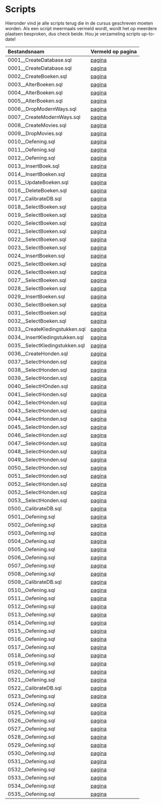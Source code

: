 # Scripts

Hieronder vind je alle scripts terug die in de cursus geschreven moeten worden. Als een script meermaals vermeld wordt, wordt het op meerdere plaatsen besproken, dus check beide. Hou je verzameling scripts up-to-date!

| Bestandsnaam | Vermeld op pagina |
| :--- | :--- |
| 0001\_\_CreateDatabase.sql | [pagina](https://apwt.gitbook.io/cursus-databanken/semester-1-databanken-intro/deeltalen/ddl/create) |
| 0001\_\_CreateDatabase.sql | [pagina](https://apwt.gitbook.io/cursus-databanken/semester-1-databanken-intro/deeltalen/ddl/create) |
| 0002\_\_CreateBoeken.sql | [pagina](https://apwt.gitbook.io/cursus-databanken/semester-1-databanken-intro/deeltalen/ddl/create) |
| 0003\_\_AlterBoeken.sql | [pagina](https://apwt.gitbook.io/cursus-databanken/semester-1-databanken-intro/deeltalen/ddl/alter) |
| 0004\_\_AlterBoeken.sql | [pagina](https://apwt.gitbook.io/cursus-databanken/semester-1-databanken-intro/deeltalen/ddl/alter) |
| 0005\_\_AlterBoeken.sql | [pagina](https://apwt.gitbook.io/cursus-databanken/semester-1-databanken-intro/deeltalen/ddl/alter) |
| 0006\_\_DropModernWays.sql | [pagina](https://apwt.gitbook.io/cursus-databanken/semester-1-databanken-intro/deeltalen/ddl/drop) |
| 0007\_\_CreateModernWays.sql | [pagina](https://apwt.gitbook.io/cursus-databanken/semester-1-databanken-intro/deeltalen/ddl/drop) |
| 0008\_\_CreateMovies.sql | [pagina](https://apwt.gitbook.io/cursus-databanken/semester-1-databanken-intro/deeltalen/ddl/drop) |
| 0009\_\_DropMovies.sql | [pagina](https://apwt.gitbook.io/cursus-databanken/semester-1-databanken-intro/deeltalen/ddl/drop) |
| 0010\_\_Oefening.sql | [pagina](https://apwt.gitbook.io/cursus-databanken/semester-1-databanken-intro/deeltalen/ddl/oefeningen) |
| 0011\_\_Oefening.sql | [pagina](https://apwt.gitbook.io/cursus-databanken/semester-1-databanken-intro/deeltalen/ddl/oefeningen) |
| 0012\_\_Oefening.sql | [pagina](https://apwt.gitbook.io/cursus-databanken/semester-1-databanken-intro/deeltalen/ddl/oefeningen) |
| 0013\_\_InsertBoek.sql | [pagina](https://apwt.gitbook.io/cursus-databanken/semester-1-databanken-intro/deeltalen/dml/insert) |
| 0014\_\_InsertBoeken.sql | [pagina](https://apwt.gitbook.io/cursus-databanken/semester-1-databanken-intro/deeltalen/dml/insert) |
| 0015\_\_UpdateBoeken.sql | [pagina](https://apwt.gitbook.io/cursus-databanken/semester-1-databanken-intro/deeltalen/dml/update) |
| 0016\_\_DeleteBoeken.sql | [pagina](https://apwt.gitbook.io/cursus-databanken/semester-1-databanken-intro/deeltalen/dml/delete) |
| 0017\_\_CalibrateDB.sql | [pagina](https://apwt.gitbook.io/cursus-databanken/semester-1-databanken-intro/deeltalen/ddl/oefeningen-labo) |
| 0018\_\_SelectBoeken.sql | [pagina](https://apwt.gitbook.io/cursus-databanken/semester-1-databanken-intro/deeltalen/dml/select-met-where) |
| 0019\_\_SelectBoeken.sql | [pagina](https://apwt.gitbook.io/cursus-databanken/semester-1-databanken-intro/deeltalen/dml/select-met-where) |
| 0020\_\_SelectBoeken.sql | [pagina](https://apwt.gitbook.io/cursus-databanken/semester-1-databanken-intro/deeltalen/dml/select-met-where) |
| 0021\_\_SelectBoeken.sql | [pagina](https://apwt.gitbook.io/cursus-databanken/semester-1-databanken-intro/deeltalen/dml/select-met-where) |
| 0022\_\_SelectBoeken.sql | [pagina](https://apwt.gitbook.io/cursus-databanken/semester-1-databanken-intro/deeltalen/dml/praktijkvoorbeeld-logische-operatoren) |
| 0023\_\_SelectBoeken.sql | [pagina](https://apwt.gitbook.io/cursus-databanken/semester-1-databanken-intro/deeltalen/dml/praktijkvoorbeeld-logische-operatoren) |
| 0024\_\_InsertBoeken.sql | [pagina](https://apwt.gitbook.io/cursus-databanken/semester-1-databanken-intro/deeltalen/dml/praktijkvoorbeeld-logische-operatoren) |
| 0025\_\_SelectBoeken.sql | [pagina](https://apwt.gitbook.io/cursus-databanken/semester-1-databanken-intro/deeltalen/dml/praktijkvoorbeeld-logische-operatoren) |
| 0026\_\_SelectBoeken.sql | [pagina](https://apwt.gitbook.io/cursus-databanken/semester-1-databanken-intro/deeltalen/dml/praktijkvoorbeeld-logische-operatoren) |
| 0027\_\_SelectBoeken.sql | [pagina](https://apwt.gitbook.io/cursus-databanken/semester-1-databanken-intro/deeltalen/dml/praktijkvoorbeeld-logische-operatoren) |
| 0028\_\_SelectBoeken.sql | [pagina](https://apwt.gitbook.io/cursus-databanken/semester-1-databanken-intro/deeltalen/dml/vergelijkingen-in-mysql) |
| 0029\_\_InsertBoeken.sql | [pagina](https://apwt.gitbook.io/cursus-databanken/semester-1-databanken-intro/deeltalen/dml/vergelijkingen-in-mysql) |
| 0030\_\_SelectBoeken.sql | [pagina](https://apwt.gitbook.io/cursus-databanken/semester-1-databanken-intro/deeltalen/dml/vergelijkingen-in-mysql) |
| 0031\_\_SelectBoeken.sql | [pagina](https://apwt.gitbook.io/cursus-databanken/semester-1-databanken-intro/deeltalen/dml/select-sorteren) |
| 0032\_\_SelectBoeken.sql | [pagina](https://apwt.gitbook.io/cursus-databanken/semester-1-databanken-intro/deeltalen/dml/like) |
| 0033\_\_CreateKledingstukken.sql | [pagina](https://apwt.gitbook.io/cursus-databanken/semester-1-databanken-intro/deeltalen/ddl/enum) |
| 0034\_\_InsertKledingstukken.sql | [pagina](https://apwt.gitbook.io/cursus-databanken/semester-1-databanken-intro/deeltalen/ddl/enum) |
| 0035\_\_SelectKledingstukken.sql | [pagina](https://apwt.gitbook.io/cursus-databanken/semester-1-databanken-intro/deeltalen/ddl/enum) |
| 0036\_\_CreateHonden.sql | [pagina](https://apwt.gitbook.io/cursus-databanken/semester-1-databanken-intro/deeltalen/dml/select-met-group-by) |
| 0037\_\_SelectHonden.sql | [pagina](https://apwt.gitbook.io/cursus-databanken/semester-1-databanken-intro/deeltalen/dml/select-met-group-by) |
| 0038\_\_SelectHonden.sql | [pagina](https://apwt.gitbook.io/cursus-databanken/semester-1-databanken-intro/deeltalen/dml/select-met-group-by) |
| 0039\_\_SelectHonden.sql | [pagina](https://apwt.gitbook.io/cursus-databanken/semester-1-databanken-intro/deeltalen/dml/select-met-group-by) |
| 0040\_\_SelectHOnden.sql | [pagina](https://apwt.gitbook.io/cursus-databanken/semester-1-databanken-intro/deeltalen/dml/aggregaatfuncties) |
| 0041\_\_SelectHonden.sql | [pagina](https://apwt.gitbook.io/cursus-databanken/semester-1-databanken-intro/deeltalen/dml/aggregaatfuncties) |
| 0042\_\_SelectHonden.sql | [pagina](https://apwt.gitbook.io/cursus-databanken/semester-1-databanken-intro/deeltalen/dml/aggregaatfuncties) |
| 0043\_\_SelectHonden.sql | [pagina](https://apwt.gitbook.io/cursus-databanken/semester-1-databanken-intro/deeltalen/dml/aggregaatfuncties) |
| 0044\_\_SelectHonden.sql | [pagina](https://apwt.gitbook.io/cursus-databanken/semester-1-databanken-intro/deeltalen/dml/windowfuncties) |
| 0045\_\_SelectHonden.sql | [pagina](https://apwt.gitbook.io/cursus-databanken/semester-1-databanken-intro/deeltalen/dml/windowfuncties) |
| 0046\_\_SelectHonden.sql | [pagina](https://apwt.gitbook.io/cursus-databanken/semester-1-databanken-intro/deeltalen/dml/windowfuncties) |
| 0047\_\_SelectHonden.sql | [pagina](https://apwt.gitbook.io/cursus-databanken/semester-1-databanken-intro/deeltalen/dml/having) |
| 0048\_\_SelectHonden.sql | [pagina](https://apwt.gitbook.io/cursus-databanken/semester-1-databanken-intro/deeltalen/dml/having) |
| 0049\_\_SelectHonden.sql | [pagina](https://apwt.gitbook.io/cursus-databanken/semester-1-databanken-intro/deeltalen/dml/in) |
| 0050\_\_SelectHonden.sql | [pagina](https://apwt.gitbook.io/cursus-databanken/semester-1-databanken-intro/deeltalen/dml/in) |
| 0051\_\_SelectHonden.sql | [pagina](https://apwt.gitbook.io/cursus-databanken/semester-1-databanken-intro/deeltalen/dml/in) |
| 0052\_\_SelectHonden.sql | [pagina](https://apwt.gitbook.io/cursus-databanken/semester-1-databanken-intro/deeltalen/dml/in) |
| 0052\_\_SelectHonden.sql | [pagina](https://apwt.gitbook.io/cursus-databanken/semester-1-databanken-intro/deeltalen/dml/between) |
| 0053\_\_SelectHonden.sql | [pagina](https://apwt.gitbook.io/cursus-databanken/semester-1-databanken-intro/deeltalen/dml/distinct) |
| 0500\_\_CalibrateDB.sql | [pagina](https://apwt.gitbook.io/cursus-databanken/semester-1-databanken-intro/deeltalen/ddl/oefeningen-labo) |
| 0501\_\_Oefening.sql | [pagina](https://apwt.gitbook.io/cursus-databanken/semester-1-databanken-intro/deeltalen/ddl/oefeningen-labo) |
| 0502\_\_Oefening.sql | [pagina](https://apwt.gitbook.io/cursus-databanken/semester-1-databanken-intro/deeltalen/ddl/oefeningen-labo) |
| 0503\_\_Oefening.sql | [pagina](https://apwt.gitbook.io/cursus-databanken/semester-1-databanken-intro/deeltalen/ddl/oefeningen-labo) |
| 0504\_\_Oefening.sql | [pagina](https://apwt.gitbook.io/cursus-databanken/semester-1-databanken-intro/deeltalen/ddl/oefeningen-labo) |
| 0505\_\_Oefening.sql | [pagina](https://apwt.gitbook.io/cursus-databanken/semester-1-databanken-intro/deeltalen/ddl/oefeningen-labo) |
| 0506\_\_Oefening.sql | [pagina](https://apwt.gitbook.io/cursus-databanken/semester-1-databanken-intro/deeltalen/ddl/oefeningen-labo) |
| 0507\_\_Oefening.sql | [pagina](https://apwt.gitbook.io/cursus-databanken/semester-1-databanken-intro/deeltalen/ddl/oefeningen-labo) |
| 0508\_\_Oefening.sql | [pagina](https://apwt.gitbook.io/cursus-databanken/semester-1-databanken-intro/deeltalen/ddl/oefeningen-labo) |
| 0509\_\_CalibrateDB.sql | [pagina](https://apwt.gitbook.io/cursus-databanken/semester-1-databanken-intro/deeltalen/dml/oefeningen-labo) |
| 0510\_\_Oefening.sql | [pagina](https://apwt.gitbook.io/cursus-databanken/semester-1-databanken-intro/deeltalen/dml/oefeningen-labo) |
| 0511\_\_Oefening.sql | [pagina](https://apwt.gitbook.io/cursus-databanken/semester-1-databanken-intro/deeltalen/dml/oefeningen-labo) |
| 0512\_\_Oefening.sql | [pagina](https://apwt.gitbook.io/cursus-databanken/semester-1-databanken-intro/deeltalen/dml/oefeningen-labo) |
| 0513\_\_Oefening.sql | [pagina](https://apwt.gitbook.io/cursus-databanken/semester-1-databanken-intro/deeltalen/dml/oefeningen-labo) |
| 0514\_\_Oefening.sql | [pagina](https://apwt.gitbook.io/cursus-databanken/semester-1-databanken-intro/deeltalen/dml/oefeningen-labo) |
| 0515\_\_Oefening.sql | [pagina](https://apwt.gitbook.io/cursus-databanken/semester-1-databanken-intro/deeltalen/dml/oefeningen-labo) |
| 0516\_\_Oefening.sql | [pagina](https://apwt.gitbook.io/cursus-databanken/semester-1-databanken-intro/deeltalen/dml/oefeningen-labo) |
| 0517\_\_Oefening.sql | [pagina](https://apwt.gitbook.io/cursus-databanken/semester-1-databanken-intro/deeltalen/dml/oefeningen-labo) |
| 0518\_\_Oefening.sql | [pagina](https://apwt.gitbook.io/cursus-databanken/semester-1-databanken-intro/deeltalen/dml/oefeningen-labo) |
| 0519\_\_Oefening.sql | [pagina](https://apwt.gitbook.io/cursus-databanken/semester-1-databanken-intro/deeltalen/dml/oefeningen-labo) |
| 0520\_\_Oefening.sql | [pagina](https://apwt.gitbook.io/cursus-databanken/semester-1-databanken-intro/deeltalen/dml/oefeningen-labo) |
| 0521\_\_Oefening.sql | [pagina](https://apwt.gitbook.io/cursus-databanken/semester-1-databanken-intro/deeltalen/dml/oefeningen-labo) |
| 0522\_\_CalibrateDB.sql | [pagina](https://apwt.gitbook.io/cursus-databanken/semester-1-databanken-intro/deeltalen/dml/oefeningen-labo-medium) |
| 0523\_\_Oefening.sql | [pagina](https://apwt.gitbook.io/cursus-databanken/semester-1-databanken-intro/deeltalen/dml/oefeningen-labo-medium) |
| 0524\_\_Oefening.sql | [pagina](https://apwt.gitbook.io/cursus-databanken/semester-1-databanken-intro/deeltalen/dml/oefeningen-labo-medium) |
| 0525\_\_Oefening.sql | [pagina](https://apwt.gitbook.io/cursus-databanken/semester-1-databanken-intro/deeltalen/dml/oefeningen-labo-medium) |
| 0526\_\_Oefening.sql | [pagina](https://apwt.gitbook.io/cursus-databanken/semester-1-databanken-intro/deeltalen/dml/oefeningen-labo-medium) |
| 0527\_\_Oefening.sql | [pagina](https://apwt.gitbook.io/cursus-databanken/semester-1-databanken-intro/deeltalen/dml/oefeningen-labo-medium) |
| 0528\_\_Oefening.sql | [pagina](https://apwt.gitbook.io/cursus-databanken/semester-1-databanken-intro/deeltalen/dml/oefeningen-labo-medium) |
| 0529\_\_Oefening.sql | [pagina](https://apwt.gitbook.io/cursus-databanken/semester-1-databanken-intro/deeltalen/dml/oefeningen-labo-medium) |
| 0530\_\_Oefening.sql | [pagina](https://apwt.gitbook.io/cursus-databanken/semester-1-databanken-intro/deeltalen/dml/oefeningen-labo-medium) |
| 0531\_\_Oefening.sql | [pagina](https://apwt.gitbook.io/cursus-databanken/semester-1-databanken-intro/deeltalen/dml/oefeningen-labo-medium) |
| 0532\_\_Oefening.sql | [pagina](https://apwt.gitbook.io/cursus-databanken/semester-1-databanken-intro/deeltalen/dml/oefeningen-labo-medium) |
| 0533\_\_Oefening.sql | [pagina](https://apwt.gitbook.io/cursus-databanken/semester-1-databanken-intro/deeltalen/dml/oefeningen-labo-medium) |
| 0534\_\_Oefening.sql | [pagina](https://apwt.gitbook.io/cursus-databanken/semester-1-databanken-intro/deeltalen/dml/oefeningen-labo-medium) |
| 0535\_\_Oefening.sql | [pagina](https://apwt.gitbook.io/cursus-databanken/semester-1-databanken-intro/deeltalen/dml/oefeningen-labo-medium) |

